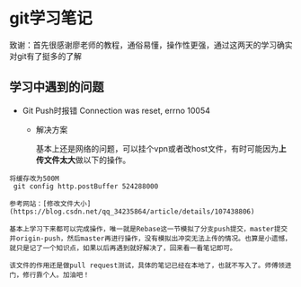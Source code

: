 # git学习笔记

致谢：首先很感谢廖老师的教程，通俗易懂，操作性更强，通过这两天的学习确实对git有了挺多的了解

## 学习中遇到的问题

- Git Push时报错 Connection was reset, errno 10054

  - 解决方案

    ​	基本上还是网络的问题，可以挂个vpn或者改host文件，有时可能因为**上传文件太大**做以下的操作。

~~~
将缓存改为500M
 git config http.postBuffer 524288000

参考网站：[修改文件大小](https://blog.csdn.net/qq_34235864/article/details/107438806)

基本上学习下来都可以完成操作，唯一就是Rebase这一节模拟了分支push提交，master提交并origin-push，然后master再进行操作，没有模拟出冲突无法上传的情况。也算是小遗憾，就只是记了一个知识点，如果以后再遇到就好解决了，回来看一看笔记即可。

该文件的作用还是做pull request测试，具体的笔记已经在本地了，也就不写入了。师傅领进门，修行靠个人。加油吧！

